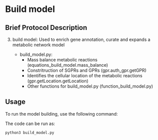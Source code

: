 # Build model

## Brief Protocol Description 

3. build model: Used to enrich gene annotation, curate and expands a metabolic network model

	- build_model.py:
		- Mass balance metabolic reactions (equations_build_model.mass_balance)
		- Constritruction of SGPRs and GPRs (gpr.auth_gpr.getGPR)
		- Identifies the cellular location of the metabolic reactions (gpr.getLocation.getLocation)
		- Other functions for build_model.py (function_build_model.py)

## Usage

To run the model building, use the following command:
		
The code can be run as:

```
python3 build_model.py
```
